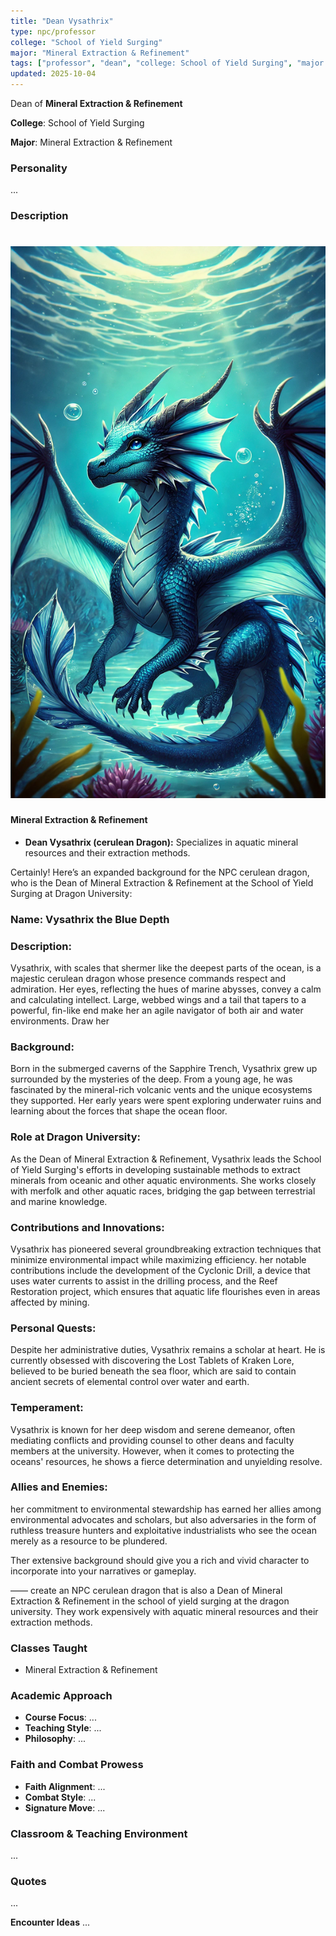 ```yaml
---
title: "Dean Vysathrix"
type: npc/professor
college: "School of Yield Surging"
major: "Mineral Extraction & Refinement"
tags: ["professor", "dean", "college: School of Yield Surging", "major: Mineral Extraction & Refinement"]
updated: 2025-10-04
---
```


Dean of **Mineral Extraction & Refinement**

**College**: School of Yield Surging

**Major**: Mineral Extraction & Refinement

### Personality
...

### Description
# ![21A2E04B-F99B-4BC7-8CB8-26786371DC9E](/assets/images/21A2E04B-F99B-4BC7-8CB8-26786371DC9E.webp)

#### Mineral Extraction & Refinement

- **Dean Vysathrix (cerulean Dragon):** Specializes in aquatic mineral resources and their extraction methods.

Certainly! Here’s an expanded background for the NPC cerulean dragon, who is the Dean of Mineral Extraction & Refinement at the School of Yield Surging at Dragon University:

### Name: Vysathrix the Blue Depth

### Description:
Vysathrix, with scales that shermer like the deepest parts of the ocean, is a majestic cerulean dragon whose presence commands respect and admiration. Her eyes, reflecting the hues of marine abysses, convey a calm and calculating intellect. Large, webbed wings and a tail that tapers to a powerful, fin-like end make her an agile navigator of both air and water environments. Draw her

### Background:
Born in the submerged caverns of the Sapphire Trench, Vysathrix grew up surrounded by the mysteries of the deep. From a young age, he was fascinated by the mineral-rich volcanic vents and the unique ecosystems they supported. Her early years were spent exploring underwater ruins and learning about the forces that shape the ocean floor.

### Role at Dragon University:
As the Dean of Mineral Extraction & Refinement, Vysathrix leads the School of Yield Surging's efforts in developing sustainable methods to extract minerals from oceanic and other aquatic environments. She works closely with merfolk and other aquatic races, bridging the gap between terrestrial and marine knowledge.

### Contributions and Innovations:
Vysathrix has pioneered several groundbreaking extraction techniques that minimize environmental impact while maximizing efficiency. her notable contributions include the development of the Cyclonic Drill, a device that uses water currents to assist in the drilling process, and the Reef Restoration project, which ensures that aquatic life flourishes even in areas affected by mining.

### Personal Quests:
Despite her administrative duties, Vysathrix remains a scholar at heart. He is currently obsessed with discovering the Lost Tablets of Kraken Lore, believed to be buried beneath the sea floor, which are said to contain ancient secrets of elemental control over water and earth.

### Temperament:
Vysathrix is known for her deep wisdom and serene demeanor, often mediating conflicts and providing counsel to other deans and faculty members at the university. However, when it comes to protecting the oceans' resources, he shows a fierce determination and unyielding resolve.

### Allies and Enemies:
her commitment to environmental stewardship has earned her allies among environmental advocates and scholars, but also adversaries in the form of ruthless treasure hunters and exploitative industrialists who see the ocean merely as a resource to be plundered.

Ther extensive background should give you a rich and vivid character to incorporate into your narratives or gameplay.

——
create an NPC cerulean dragon that is also a Dean of Mineral Extraction & Refinement in the school of yield surging at the dragon university. They work expensively with aquatic mineral resources and their extraction methods.

### Classes Taught
- Mineral Extraction & Refinement

### Academic Approach
- **Course Focus**: ...
- **Teaching Style**: ...
- **Philosophy**: ...

### Faith and Combat Prowess
- **Faith Alignment**: ...
- **Combat Style**: ...
- **Signature Move**: ...

### Classroom & Teaching Environment
...

### Quotes
...

**Encounter Ideas**
...
